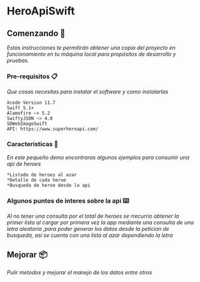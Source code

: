 # HeroApiSwift

## Comenzando 🚀

_Estas instrucciones te permitirán obtener una copia del proyecto en funcionamiento en tu máquina local para propósitos de desarrollo y pruebas._

### Pre-requisitos 📋

_Que cosas necesitas para instalar el software y como instalarlas_

```
Xcode Version 11.7
Swift 5.1+
Alamofire ~> 5.2
SwiftyJSON ~> 4.0
SDWebImageSwift
API: https://www.superheroapi.com/
```

### Caracteristicas 🔧

_En este pequeño demo encontraras algunos ejemplos para consumir una api de heroes_
```
*Listado de heroes al azar 
*Detalle de cada heroe
*Busqueda de heroe desde la api
```
### Algunos puntos de interes sobre la api ⌨️

_Al no tener una consulta por el total de heroes se rrecurrio obtener la primer lista al cargar por primera vez la app mediante una consulta de una letra aleatoria ,para poder generar los datos desde la peticion de busqueda, asi se cuenta con una lista al azar dependiendo la letra_


## Mejorar 📦

_Pulir metodos y mejorar el manejo de los datos entre otros_
